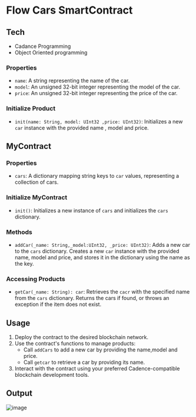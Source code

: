 # Flow Cars SmartContract

## Tech 
- Cadance Programming
- Object Oriented programming


### Properties
- `name`: A string representing the name of the car.
- `model`:  An unsigned 32-bit integer representing the model of the car.
- `price`: An unsigned 32-bit integer representing the price of the car.

### Initialize Product
- `init(name: String, model: UInt32 ,price: UInt32)`: Initializes a new `car` instance with the provided name , model  and price.

## MyContract

### Properties
- `cars`: A dictionary mapping string keys to `car` values, representing a collection of cars.

### Initialize MyContract
- `init()`: Initializes a new instance of `cars` and initializes the `cars` dictionary.

### Methods
- `addCar(_name: String,_model:UInt32, _price: UInt32)`: Adds a new car to the `cars` dictionary. Creates a new `car` instance with the provided name, model and price, and stores it in the dictionary using the name as the key.

### Accessing Products
- `getCar(_name: String): car`: Retrieves the `cacr` with the specified name from the `cars` dictionary. Returns the cars if found, or throws an exception if the item does not exist.


## Usage

1. Deploy the contract to the desired blockchain network.
2. Use the contract's functions to manage products:
   - Call `addCars` to add a new car by providing the name,model and price.
   - Call `getcar` to retrieve a car by providing its name.
3. Interact with the contract using your preferred Cadence-compatible blockchain development tools.
## Output
![image](https://github.com/ManiShanker43/Flow1/assets/130231291/5a8ad53c-a85d-41d7-86e4-4e017a265fc7)

